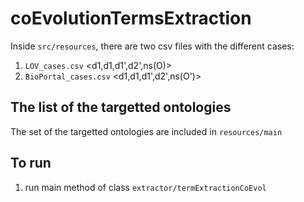 # coEvolutionTermsExtraction


Inside `src/resources`, there are two csv files with the different cases:

1. `LOV_cases.csv` <d1,d1,d1',d2',ns(O)>
2. `BioPortal_cases.csv`  <d1,d1,d1',d2',ns(O')>



## The list of the targetted ontologies
The set of the targetted ontologies are included in `resources/main`

## To run

1. run main method of class `extractor/termExtractionCoEvol`





